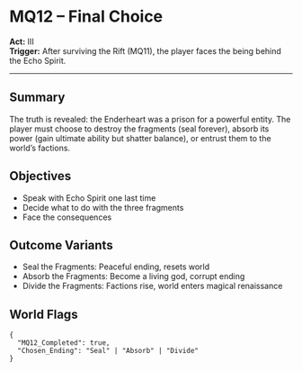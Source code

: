 # MQ12 – Final Choice

**Act:** III  
**Trigger:** After surviving the Rift (MQ11), the player faces the being behind the Echo Spirit.

---

## Summary
The truth is revealed: the Enderheart was a prison for a powerful entity. The player must choose to destroy the fragments (seal forever), absorb its power (gain ultimate ability but shatter balance), or entrust them to the world’s factions.

## Objectives
- Speak with Echo Spirit one last time
- Decide what to do with the three fragments
- Face the consequences

## Outcome Variants
- Seal the Fragments: Peaceful ending, resets world
- Absorb the Fragments: Become a living god, corrupt ending
- Divide the Fragments: Factions rise, world enters magical renaissance

## World Flags
```
{
  "MQ12_Completed": true,
  "Chosen_Ending": "Seal" | "Absorb" | "Divide"
}
```
